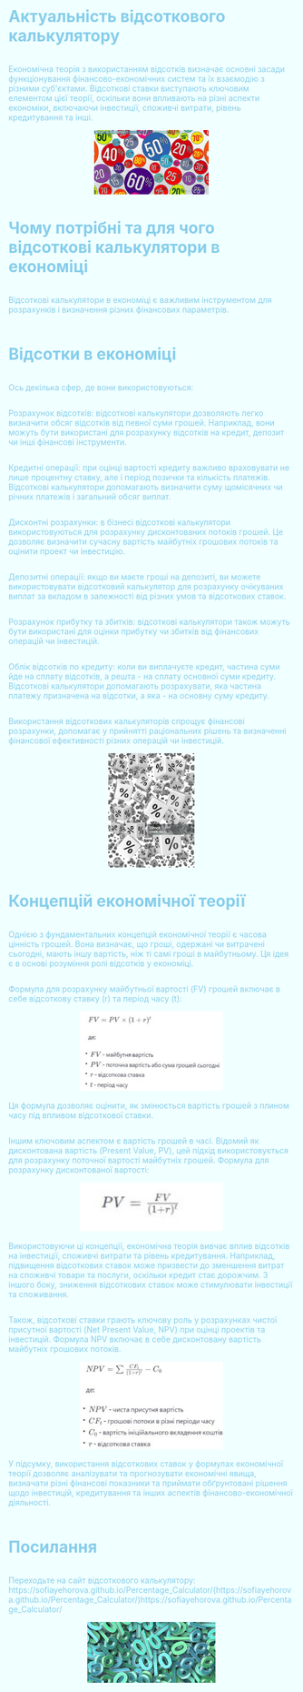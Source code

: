 <!DOCTYPE html>
<html lang="ua">
<head>
<meta charset="UTF-8">
<title>Відсоткові калькулятор</title>
<style type="text/css">
html{
background: #F0FFFF;
min-height: 100%;
font-family: Helvetica;
display: flex;
flex-direction: column;
}
body{
margin: 0;
padding: 0 15px;
color: #87CEEB;
background: #F0FFFF;
display: flex;
flex-direction: column;
flex: auto;
}
</style>
</head>
<body>
<h1>Актуальність відсоткового калькулятору</h1>
<p>Економічна теорія з використанням відсотків визначає основні засади функціонування фінансово-економічних систем та їх взаємодію з різними суб'єктами. Відсоткові ставки виступають ключовим елементом цієї теорії, оскільки вони впливають на різні аспекти економіки, включаючи інвестиції, споживчі витрати, рівень кредитування та інші.</p>
   <center><img src="відсотки.jfif" width="40%"/></center>
<h1>Чому потрібні та для чого відсоткові калькулятори в економіці</h1>
<p>Відсоткові калькулятори в економіці є важливим інструментом для розрахунків і визначення різних фінансових параметрів.</p>
<h1>Відсотки в економіці</h1>
<p>Ось декілька сфер, де вони використовуються:</p>
<p>Розрахунок відсотків: відсоткові калькулятори дозволяють легко визначити обсяг відсотків від певної суми грошей. Наприклад, вони можуть бути використані для розрахунку відсотків на кредит, депозит чи інші фінансові інструменти.</p>
<p>Кредитні операції: при оцінці вартості кредиту важливо враховувати не лише процентну ставку, але і період позички та кількість платежів. Відсоткові калькулятори допомагають визначити суму щомісячних чи річних платежів і загальний обсяг виплат.</p>
<p>Дисконтні розрахунки: в бізнесі відсоткові калькулятори використовуються для розрахунку дисконтованих потоків грошей. Це дозволяє визначити сучасну вартість майбутніх грошових потоків та оцінити проект чи інвестицію.</p>
<p>Депозитні операції: якщо ви маєте гроші на депозиті, ви можете використовувати відсотковий калькулятор для розрахунку очікуваних виплат за вкладом в залежності від різних умов та відсоткових ставок.</p>
  <p>Розрахунок прибутку та збитків: відсоткові калькулятори також можуть бути використані для оцінки прибутку чи збитків від фінансових операцій чи інвестицій.</p>
  <p>Облік відсотків по кредиту: коли ви виплачуєте кредит, частина суми йде на сплату відсотків, а решта - на сплату основної суми кредиту. Відсоткові калькулятори допомагають розрахувати, яка частина платежу призначена на відсотки, а яка - на основну суму кредиту.</p>
  <p>Використання відсоткових калькуляторів спрощує фінансові розрахунки, допомагає у прийнятті раціональних рішень та визначенні фінансової ефективності різних операцій чи інвестицій.</p>
    <center><img src="istockphoto-481003125-612x612.jpg" width="30%"/></center>
<h1>Концепцій економічної теорії</h1>
<p>Однією з фундаментальних концепцій економічної теорії є часова цінність грошей. Вона визначає, що гроші, одержані чи витрачені сьогодні, мають іншу вартість, ніж ті самі гроші в майбутньому. Ця ідея є в основі розуміння ролі відсотків у економіці.</p>
<p>Формула для розрахунку майбутньої вартості (FV) грошей включає в себе відсоткову ставку (r) та період часу (t):</p>
  <center><img src="photo_2023-12-20_20-55-28.jpg" width="50%"/></center>
  <p>Ця формула дозволяє оцінити, як змінюється вартість грошей з плином часу під впливом відсоткової ставки.</p>
  <p>Іншим ключовим аспектом є вартість грошей в часі. Відомий як дисконтована вартість (Present Value, PV), цей підхід використовується для розрахунку поточної вартості майбутніх грошей. Формула для розрахунку дисконтованої вартості:</p>
 <center><img src="photo_2023-12-20_20-55-32.jpg" width="50%"/></center>
  <p>Використовуючи ці концепції, економічна теорія вивчає вплив відсотків на інвестиції, споживчі витрати та рівень кредитування. Наприклад, підвищення відсоткових ставок може призвести до зменшення витрат на споживчі товари та послуги, оскільки кредит стає дорожчим. З іншого боку, зниження відсоткових ставок може стимулювати інвестиції та споживання.</p>
  <p>Також, відсоткові ставки грають ключову роль у розрахунках чистої присутної вартості (Net Present Value, NPV) при оцінці проектів та інвестицій. Формула NPV включає в себе дисконтовану вартість майбутніх грошових потоків.</p>
<center><img src="photo_2023-12-20_20-55-36.jpg" width="50%"/></center>
  <p>У підсумку, використання відсоткових ставок у формулах економічної теорії дозволяє аналізувати та прогнозувати економічні явища, визначати різні фінансові показники та приймати обґрунтовані рішення щодо інвестицій, кредитування та інших аспектів фінансово-економічної діяльності.</p>
  <h1>Посилання</h1>
<p>Переходьте на сайт відсоткового калькулятору: https://sofiayehorova.github.io/Percentage_Calculator/(https://sofiayehorova.github.io/Percentage_Calculator/)https://sofiayehorova.github.io/Percentage_Calculator/
<center><img src="images.jfif" width="45%"/></center></p>
</body>
</html>
